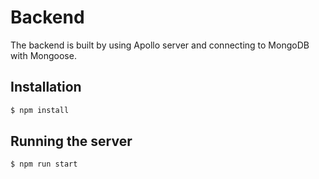 # Backend

The backend is built by using Apollo server and connecting to MongoDB with Mongoose. 

## Installation

```bash
$ npm install
```


## Running the server

```bash
$ npm run start
```